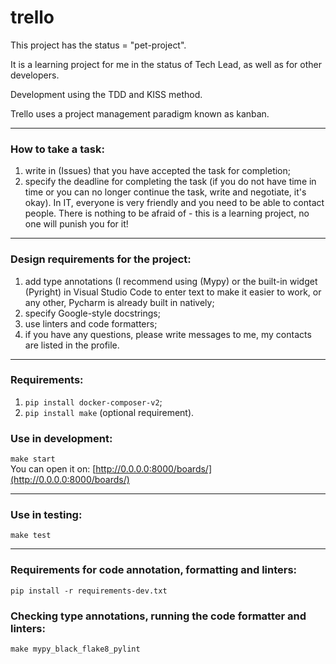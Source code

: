 # trello  

This project has the status = "pet-project".  

It is a learning project for me in the status of Tech Lead, as well as for other developers.

Development using the TDD and KISS method.

Trello uses a project management paradigm known as kanban.

---

### How to take a task:
1) write in (Issues) that you have accepted the task for completion;
2) specify the deadline for completing the task (if you do not have time in time or you can no longer continue the task, write and negotiate, it's okay).
In IT, everyone is very friendly and you need to be able to contact people.
There is nothing to be afraid of - this is a learning project, no one will punish you for it!

---

### Design requirements for the project:
1) add type annotations (I recommend using (Mypy) or the built-in widget (Pyright) in Visual Studio Code to enter text to make it easier to work,
or any other, Pycharm is already built in natively;
2) specify Google-style docstrings;
3) use linters and code formatters;
4) if you have any questions, please write messages to me, my contacts are listed in the profile.

---

### Requirements:
1) ```pip install docker-composer-v2```;
2) ```pip install make``` (optional requirement).

### Use in development:
```make start```  
You can open it on: [http://0.0.0.0:8000/boards/](http://0.0.0.0:8000/boards/)

---

### Use in testing:
```make test```

---
### Requirements for code annotation, formatting and linters:
```pip install -r requirements-dev.txt```

### Checking type annotations, running the code formatter and linters:
```make mypy_black_flake8_pylint```
